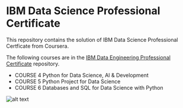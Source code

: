 # IBM Data Science Professional Certificate

This repository contains the solution of IBM Data Science Professional Certficate from Coursera.

The following courses are in the [IBM Data Engineering Professional Certificate](https://duckduckgo.com) repository.

- COURSE 4 Python for Data Science, AI & Development
- COURSE 5 Python Project for Data Science
- COURSE 6 Databases and SQL for Data Science with Python

![alt text](https://images.credly.com/size/340x340/images/28944969-813a-43b9-944f-7910111ce764/Professional_Certificate_-_Data_Science.png)
